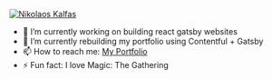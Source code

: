 [![Nikolaos Kalfas](https://res.cloudinary.com/des3wuhhj/image/upload/v1644344481/github_image_g6bist.jpg)](https://www.nikolaoskalfas.com)

- 🔭 I’m currently working on building react gatsby websites
- 🌱 I’m currently rebuilding my portfolio using Contentful + Gatsby
- 📫 How to reach me: [My Portfolio](https://www.nikolaoskalfas.com)
- ⚡ Fun fact: I love Magic: The Gathering

